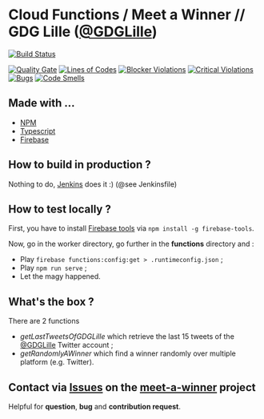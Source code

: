 # Cloud Functions / Meet a Winner // GDG Lille ([@GDGLille](https://twitter.com/GDGLille)) 

[![Build Status](http://jenkins.bodul.fr/buildStatus/icon?job=GDG-Lille/meet-a-winner-functions/master)](http://jenkins.bodul.fr/job/GDG-Lille/meet-a-winner-functions/master)

[![Quality Gate](https://sonarcloud.io/api/badges/gate?key=meet-a-winner-functions)](https://sonarcloud.io/dashboard/index/meet-a-winner-functions)
[![Lines of Codes](https://sonarcloud.io/api/badges/measure?key=meet-a-winner-functions&metric=ncloc&blinking=true)](https://sonarcloud.io/dashboard/index/meet-a-winner-functions)
[![Blocker Violations](https://sonarcloud.io/api/badges/measure?key=meet-a-winner-functions&metric=blocker_violations&blinking=true)](https://sonarcloud.io/dashboard/index/meet-a-winner-functions)
[![Critical Violations](https://sonarcloud.io/api/badges/measure?key=meet-a-winner-functions&metric=critical_violations&blinking=true)](https://sonarcloud.io/dashboard/index/meet-a-winner-functions)
[![Bugs](https://sonarcloud.io/api/badges/measure?key=meet-a-winner-functions&metric=bugs&blinking=true)](https://sonarcloud.io/dashboard/index/meet-a-winner-functions)
[![Code Smells](https://sonarcloud.io/api/badges/measure?key=meet-a-winner-functions&metric=code_smells&blinking=true)](https://sonarcloud.io/dashboard/index/meet-a-winner-functions)

## Made with ...
* [NPM](https://www.npmjs.com/) 
* [Typescript](https://www.typescriptlang.org/)
* [Firebase](https://firebase.google.com)

## How to build in production ?

Nothing to do, [Jenkins](https://jenkins.io/) does it :) (@see Jenkinsfile)

## How to test locally ?

First, you have to install [Firebase tools](https://github.com/firebase/firebase-tools) via `npm install -g firebase-tools`.

Now, go in the worker directory, go further in the **functions** directory and :
* Play `firebase functions:config:get > .runtimeconfig.json` ;
* Play `npm run serve` ;
* Let the magy happened.

## What's the box ?

There are 2 functions 
* *getLastTweetsOfGDGLille* which retrieve the last 15 tweets of the [@GDGLille](https://twitter.com/GDGLille) Twitter account ;
* *getRandomlyAWinner* which find a winner randomly over multiple platform (e.g. Twitter).

## Contact via [Issues](https://github.com/GDG-Lille/meet-a-winner/issues) on the [meet-a-winner](https://github.com/GDG-Lille/meet-a-winner) project
Helpful for **question**, **bug** and **contribution request**.


